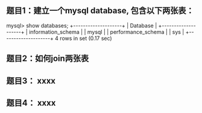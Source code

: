 ## 题目1：建立一个mysql database, 包含以下两张表：
mysql> show databases;
+--------------------+
| Database           |
+--------------------+
| information_schema |
| mysql              |
| performance_schema |
| sys                |
+--------------------+
4 rows in set (0.17 sec)


## 题目2：如何join两张表

## 题目3： xxxx

## 题目4： xxxx
